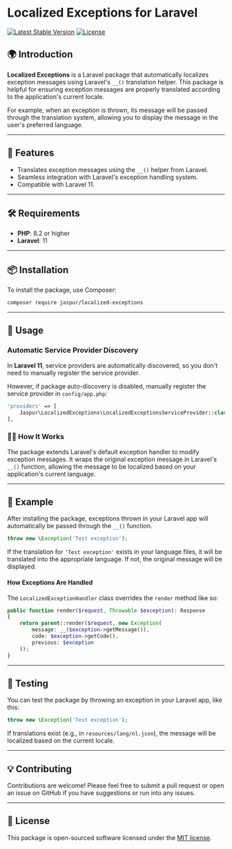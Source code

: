 # Localized Exceptions for Laravel

[![Latest Stable Version](https://poser.pugx.org/jaspur/localized-exceptions/v/stable)](https://packagist.org/packages/jaspur/localized-exceptions)
[![License](https://poser.pugx.org/jaspur/localized-exceptions/license)](https://packagist.org/packages/jaspur/localized-exceptions)

## 🌍 Introduction

**Localized Exceptions** is a Laravel package that automatically localizes exception messages using Laravel's `__()` translation helper. This package is helpful for ensuring exception messages are properly translated according to the application's current locale.

For example, when an exception is thrown, its message will be passed through the translation system, allowing you to display the message in the user's preferred language.

---

## 🚀 Features

-   Translates exception messages using the `__()` helper from Laravel.
-   Seamless integration with Laravel's exception handling system.
-   Compatible with Laravel 11.

---

## 🛠️ Requirements

-   **PHP**: 8.2 or higher
-   **Laravel**: 11

---

## 📦 Installation

To install the package, use Composer:

```bash
composer require jaspur/localized-exceptions
```

---

## 📝 Usage

### Automatic Service Provider Discovery

In **Laravel 11**, service providers are automatically discovered, so you don't need to manually register the service provider.

However, if package auto-discovery is disabled, manually register the service provider in `config/app.php`:

```php
'providers' => [
    Jaspur\LocalizedExceptions\LocalizedExceptionsServiceProvider::class,
],
```

### 💁🏼 How It Works

The package extends Laravel's default exception handler to modify exception messages. It wraps the original exception message in Laravel's `__()` function, allowing the message to be localized based on your application's current language.

---

## 🔧 Example

After installing the package, exceptions thrown in your Laravel app will automatically be passed through the `__()` function.

```php
throw new \Exception('Test exception');
```

If the translation for `'Test exception'` exists in your language files, it will be translated into the appropriate language. If not, the original message will be displayed.

#### How Exceptions Are Handled

The `LocalizedExceptionHandler` class overrides the `render` method like so:

```php
public function render($request, Throwable $exception): Response
{
    return parent::render($request, new Exception(
        message: __($exception->getMessage()),
        code: $exception->getCode(),
        previous: $exception
    ));
}
```

---

## 🧪 Testing

You can test the package by throwing an exception in your Laravel app, like this:

```php
throw new \Exception('Test exception');
```

If translations exist (e.g., in `resources/lang/nl.json`), the message will be localized based on the current locale.

---

## 💡 Contributing

Contributions are welcome! Please feel free to submit a pull request or open an issue on GitHub if you have suggestions or run into any issues.

---

## 📜 License

This package is open-sourced software licensed under the [MIT license](LICENSE.md).

```

```
